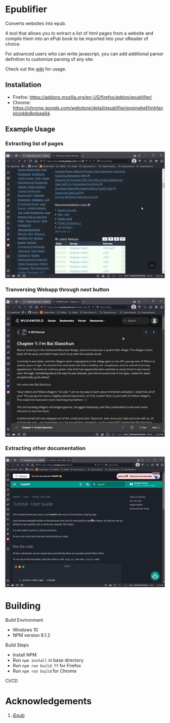 # Epublifier #
Converts websites into epub.

A tool that allows you to extract a list of html pages from a website and compile them into an ePub book to be imported into your eReader of choice.

For advanced users who can write javascript, you can add additional parser definition to customize parsing of any site.

Check out the [wiki](https://github.com/maoserr/epublifier/wiki) for usage.

## Installation ##
  - Firefox: https://addons.mozilla.org/en-US/firefox/addon/epublifier/
  - Chrome: https://chrome.google.com/webstore/detail/epublifier/eopjnahefjhnhfanplcjpbbdkpbagikk

## Example Usage ##

### Extracting list of pages
![Novel Update](docs/nu.gif?raw=true "List of Pages")

### Tranversing Webapp through next button
![Wuxia World](docs/wuxiaworld.gif?raw=true "Next button")

### Extracting other documentation
![FastAPI](docs/fastapi.gif?raw=true "Documentations")

# Building ##
Build Environment
- Windows 10
- NPM version 8.1.2

Build Steps
- Install NPM
- Run `npm install` in base directory 
- Run `npm run build_ff` for Firefox
- Run `npm run build` for Chrome

CI/CD

# Acknowledgements ##
1. [jEpub](https://lelinhtinh.github.io/jEpub/)
